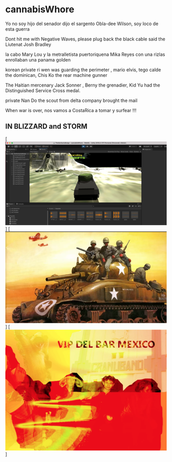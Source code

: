 # cannabisWhore

Yo no soy hijo del senador dijo el sargento Obla-dee Wilson, soy loco de esta guerra

Dont hit me with Negative Waves, please plug back the black cable said the Liutenat Josh Bradley

la cabo Mary Lou y la metralletista puertoriquena  Mika Reyes con una rizlas enrollaban una panama golden

korean private ri wen was guarding the perimeter , mario elvis, tego calde the dominican, Chis Ko the rear machine gunner 

The Haitian mercenary Jack Sonner , Berny the grenadier, Kid Yu had the Distinguished Service Cross medal.

private Nan Do the scout from delta company brought the mail

When war is over, nos vamos a CostaRica a tomar y surfear !!!

## IN BLIZZARD and STORM
[![in blizzard and storm ... ](https://raw.githubusercontent.com/rgarro/cannabisWhore/main/ma4tankgame.png)]
[![in blizzard and storm ... ](https://raw.githubusercontent.com/rgarro/cannabisWhore/main/blizzard.png)]
[![in blizzard and storm ... ](https://raw.githubusercontent.com/rgarro/cannabisWhore/main/vipdelmacvsog.png)]
